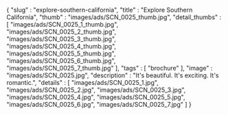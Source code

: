 {
  "slug" : "explore-southern-california",
  "title" : "Explore Southern California",
  "thumb" : "images/ads/SCN_0025_thumb.jpg",
  "detail_thumbs" : [
                       "images/ads/SCN_0025_1_thumb.jpg",
                       "images/ads/SCN_0025_2_thumb.jpg",
                       "images/ads/SCN_0025_3_thumb.jpg",
                       "images/ads/SCN_0025_4_thumb.jpg",
                       "images/ads/SCN_0025_5_thumb.jpg",
                       "images/ads/SCN_0025_6_thumb.jpg",
                       "images/ads/SCN_0025_7_thumb.jpg"
                     ],
  "tags" : [
              "brochure"
            ],
  "image" : "images/ads/SCN_0025.jpg",
  "description" : "It's beautiful. It's exciting. It's romantic.",
  "details" : [
                 "images/ads/SCN_0025_1.jpg",
                 "images/ads/SCN_0025_2.jpg",
                 "images/ads/SCN_0025_3.jpg",
                 "images/ads/SCN_0025_4.jpg",
                 "images/ads/SCN_0025_5.jpg",
                 "images/ads/SCN_0025_6.jpg",
                 "images/ads/SCN_0025_7.jpg"
               ]
}
